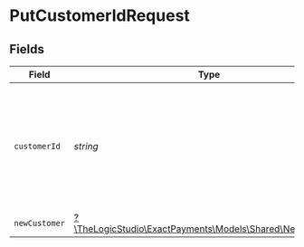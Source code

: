 # PutCustomerIdRequest


## Fields

| Field                                                                                             | Type                                                                                              | Required                                                                                          | Description                                                                                       |
| ------------------------------------------------------------------------------------------------- | ------------------------------------------------------------------------------------------------- | ------------------------------------------------------------------------------------------------- | ------------------------------------------------------------------------------------------------- |
| `customerId`                                                                                      | *string*                                                                                          | :heavy_check_mark:                                                                                | The Customer identifier. Represents the Customer that this operation is going to be executed for. |
| `newCustomer`                                                                                     | [?\TheLogicStudio\ExactPayments\Models\Shared\NewCustomer](../../Models/Shared/NewCustomer.md)    | :heavy_minus_sign:                                                                                | N/A                                                                                               |